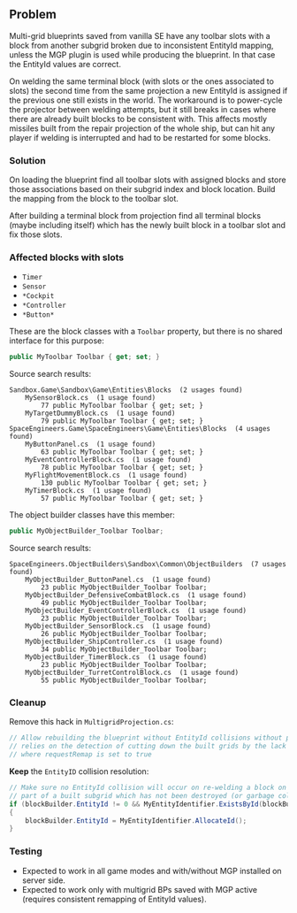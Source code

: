 ## Problem

Multi-grid blueprints saved from vanilla SE have any toolbar slots with a block
from another subgrid broken due to inconsistent EntityId mapping, unless the
MGP plugin is used while producing the blueprint. In that case the EntityId
values are correct.

On welding the same terminal block (with slots or the ones associated to slots)
the second time from the same projection a new EntityId is assigned if the
previous one still exists in the world. The workaround is to power-cycle the
projector between welding attempts, but it still breaks in cases where there
are already built blocks to be consistent with. This affects mostly missiles
built from the repair projection of the whole ship, but can hit any player
if welding is interrupted and had to be restarted for some blocks.

### Solution

On loading the blueprint find all toolbar slots with assigned blocks and
store those associations based on their subgrid index and block location.
Build the mapping from the block to the toolbar slot.

After building a terminal block from projection find all terminal blocks
(maybe including itself) which has the newly built block in a toolbar slot
and fix those slots.

### Affected blocks with slots

- `Timer`
- `Sensor`
- `*Cockpit`
- `*Controller`
- `*Button*`

These are the block classes with a `Toolbar` property, but there is no shared interface for this purpose:
```cs
public MyToolbar Toolbar { get; set; }
```

Source search results:
```
Sandbox.Game\Sandbox\Game\Entities\Blocks  (2 usages found)
	MySensorBlock.cs  (1 usage found)
		77 public MyToolbar Toolbar { get; set; }
	MyTargetDummyBlock.cs  (1 usage found)
		79 public MyToolbar Toolbar { get; set; }
SpaceEngineers.Game\SpaceEngineers\Game\Entities\Blocks  (4 usages found)
	MyButtonPanel.cs  (1 usage found)
		63 public MyToolbar Toolbar { get; set; }
	MyEventControllerBlock.cs  (1 usage found)
		78 public MyToolbar Toolbar { get; set; }
	MyFlightMovementBlock.cs  (1 usage found)
		130 public MyToolbar Toolbar { get; set; }
	MyTimerBlock.cs  (1 usage found)
		57 public MyToolbar Toolbar { get; set; }
```

The object builder classes have this member:
```cs
public MyObjectBuilder_Toolbar Toolbar;
```

Source search results:
```
SpaceEngineers.ObjectBuilders\Sandbox\Common\ObjectBuilders  (7 usages found)
    MyObjectBuilder_ButtonPanel.cs  (1 usage found)
        23 public MyObjectBuilder_Toolbar Toolbar;
    MyObjectBuilder_DefensiveCombatBlock.cs  (1 usage found)
        49 public MyObjectBuilder_Toolbar Toolbar;
    MyObjectBuilder_EventControllerBlock.cs  (1 usage found)
        23 public MyObjectBuilder_Toolbar Toolbar;
    MyObjectBuilder_SensorBlock.cs  (1 usage found)
        26 public MyObjectBuilder_Toolbar Toolbar;
    MyObjectBuilder_ShipController.cs  (1 usage found)
        34 public MyObjectBuilder_Toolbar Toolbar;
    MyObjectBuilder_TimerBlock.cs  (1 usage found)
        23 public MyObjectBuilder_Toolbar Toolbar;
    MyObjectBuilder_TurretControlBlock.cs  (1 usage found)
        55 public MyObjectBuilder_Toolbar Toolbar;
```

### Cleanup

Remove this hack in `MultigridProjection.cs`:

```cs
// Allow rebuilding the blueprint without EntityId collisions without power-cycling the projector,
// relies on the detection of cutting down the built grids by the lack of functional blocks, see
// where requestRemap is set to true
```

**Keep** the `EntityID` collision resolution:
```cs
// Make sure no EntityId collision will occur on re-welding a block on a previously disconnected (split)
// part of a built subgrid which has not been destroyed (or garbage collected) yet
if (blockBuilder.EntityId != 0 && MyEntityIdentifier.ExistsById(blockBuilder.EntityId))
{
    blockBuilder.EntityId = MyEntityIdentifier.AllocateId();
}
```

### Testing

- Expected to work in all game modes and with/without MGP installed on server side.
- Expected to work only with multigrid BPs saved with MGP active (requires consistent remapping of EntityId values).
